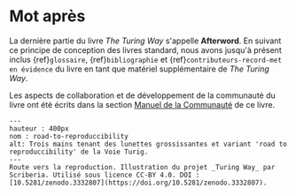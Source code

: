 # Mot après

La dernière partie du livre _The Turing Way_ s'appelle **Afterword**. En suivant ce principe de conception des livres standard, nous avons jusqu'à présent inclus {ref}`glossaire`, {ref}`bibliographie` et {ref}`contributeurs-record-met en évidence` du livre en tant que matériel supplémentaire de _The Turing Way_.

Les aspects de collaboration et de développement de la communauté du livre ont été écrits dans la section [Manuel de la Communauté](../community-handbook/community-handbook) de ce livre.

```{figure} ../figures/road-to-reproducibility.jpg
---
hauteur : 400px
nom : road-to-reproduccibility
alt: Trois mains tenant des lunettes grossissantes et variant 'road to reproduccibility' de la Voie Turig.
---
Route vers la reproduction. Illustration du projet _Turing Way_ par Scriberia. Utilisé sous licence CC-BY 4.0. DOI : [10.5281/zenodo.3332807](https://doi.org/10.5281/zenodo.3332807).
```
